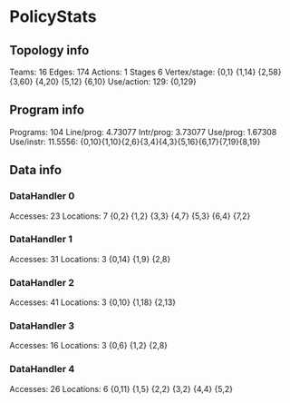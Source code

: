 # PolicyStats
## Topology info
Teams:		16
Edges:		174
Actions:	1
Stages		6
Vertex/stage:	{0,1} {1,14} {2,58} {3,60} {4,20} {5,12} {6,10} 
Use/action:	129: {0,129} 

## Program info
Programs:	104
Line/prog:	4.73077
Intr/prog:	3.73077
Use/prog:	1.67308
Use/instr:	11.5556: {0,10}{1,10}{2,6}{3,4}{4,3}{5,16}{6,17}{7,19}{8,19}

## Data info

### DataHandler 0
Accesses:	23
Locations:	7
{0,2} {1,2} {3,3} {4,7} {5,3} {6,4} {7,2} 

### DataHandler 1
Accesses:	31
Locations:	3
{0,14} {1,9} {2,8} 

### DataHandler 2
Accesses:	41
Locations:	3
{0,10} {1,18} {2,13} 

### DataHandler 3
Accesses:	16
Locations:	3
{0,6} {1,2} {2,8} 

### DataHandler 4
Accesses:	26
Locations:	6
{0,11} {1,5} {2,2} {3,2} {4,4} {5,2} 